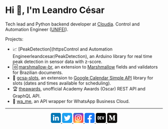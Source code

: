 # Hi 👋, I'm Leandro César

Tech lead and Python backend developer at [Cloudia](https://app.cloudiabot.com/). Control and Automation Engineer ([UNIFEI](https://unifei.edu.br)). 

Projects:

- 📈 [PeakDetection](httpsControl and Automation Engineerleandcesar/PeakDetection), an Arduino library for real time peak detection in sensor data with z-score.
- 🆔 [marshmallow-br](https://github.com/leandcesar/marshmallow-br), an extension to [Marshmallow](https://marshmallow.readthedocs.io/en/stable/) fields and validators for Brazilian documents.
- 📅 [gcsa-slots](https://github.com/leandcesar/google-calendar-simple-api-slots), an extension to [Google Calendar Simple API](https://google-calendar-simple-api.readthedocs.io/en/latest/) library for slots (dates and times available for scheduling).
- 🏆 [theawards](https://github.com/leandcesar/theawards), unofficial Academy Awards (Oscar) REST API and GraphQL API.
- 💬 [wa_me](https://github.com/leandcesar/wa_me), an API wrapper for WhatsApp Business Cloud.

-----

<p align="center">
  <a href="https://www.linkedin.com/in/leandcesar" target="_blank">
    <img width="32px" alt="Linkedin" src="https://github.com/edent/SuperTinyIcons/blob/master/images/svg/linkedin.svg"/>
  </a>
  <a href="https://www.twitter.com/leandcesar" target="_blank">
    <img width="32px" alt="Twitter" src="https://github.com/edent/SuperTinyIcons/blob/master/images/svg/twitter.svg"/>
  </a>
  <a href="https://www.instagram.com/leandcesar" target="_blank">
    <img width="32px" alt="Instagram" src="https://github.com/edent/SuperTinyIcons/blob/master/images/svg/instagram.svg"/>
  </a>
    <a href="https://www.facebook.com/leandcesar" target="_blank">
    <img width="32px" alt="Facebook" src="https://github.com/edent/SuperTinyIcons/blob/master/images/svg/facebook.svg"/>
  </a>
  <a href="https://dev.to/leandcesar" target="_blank">
    <img width="32px" alt="dev.to" src="https://github.com/edent/SuperTinyIcons/blob/master/images/svg/dev_to.svg"/>
  </a>
  <a href="https://medium.com/@leandcesar" target="_blank">
    <img width="32px" alt="Medium" src="https://github.com/edent/SuperTinyIcons/blob/master/images/svg/medium.svg"/>
  </a>
</p>
